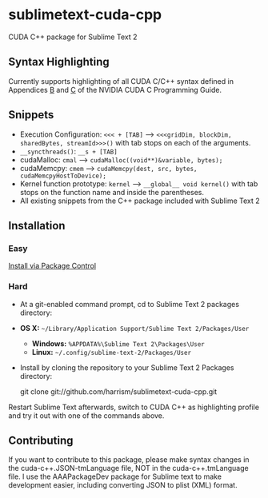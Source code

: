 sublimetext-cuda-cpp
====================

CUDA C++ package for Sublime Text 2

Syntax Highlighting
-------------------

Currently supports highlighting of all CUDA C/C++ syntax defined in Appendices [B][1] and [C][2] of the NVIDIA CUDA C Programming Guide.

Snippets
--------

 - Execution Configuration: `<<< + [TAB]` --> `<<<gridDim, blockDim, sharedBytes, streamId>>>()` with tab stops on each of the arguments.
 - `__syncthreads()`: `__s + [TAB]`
 - cudaMalloc: `cmal` --> `cudaMalloc((void**)&variable, bytes);`
 - cudaMemcpy: `cmem` --> `cudaMemcpy(dest, src, bytes, cudaMemcpyHostToDevice);`
 - Kernel function prototype: `kernel` --> `__global__ void kernel()` with tab stops on the function name and inside the parentheses.
 - All existing snippets from the C++ package included with Sublime Text 2

Installation
------------

### Easy

[Install via Package Control](http://wbond.net/sublime_packages/package_control)

### Hard 

* At a git-enabled command prompt, cd to Sublime Text 2 packages directory:  
 * **OS X:** `~/Library/Application Support/Sublime Text 2/Packages/User`
	* **Windows:** `%APPDATA%\Sublime Text 2\Packages\User`
	* **Linux:** `~/.config/sublime-text-2/Packages/User`
* Install by cloning the repository to your Sublime Text 2 Packages directory:

    git clone git://github.com/harrism/sublimetext-cuda-cpp.git

Restart Sublime Text afterwards, switch to CUDA C++ as highlighting profile and try it out with one of the commands above.

Contributing
------------

If you want to contribute to this package, please make syntax changes in the cuda-c++.JSON-tmLanguage file, NOT in the cuda-c++.tmLanguage file. I use the AAAPackageDev package for Sublime text to make development easier, including converting JSON to plist (XML) format.


[1]: http://docs.nvidia.com/cuda-c-programming-guide/index.html#c-language-extensions
[2]: http://docs.nvidia.com/cuda-c-programming-guide/index.html#mathematical-functions-appendix